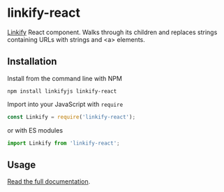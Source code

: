 linkify-react
===

[Linkify](https://linkify.js.org/) React component. Walks through its children and replaces strings containing URLs with strings and &lt;a&gt; elements.

## Installation

Install from the command line with NPM

```
npm install linkifyjs linkify-react
```

Import into your JavaScript with `require`
```js
const Linkify = require('linkify-react');
```
or with ES modules

```js
import Linkify from 'linkify-react';
```

## Usage

[Read the full documentation](https://linkify.js.org/docs/linkify-react.html).
